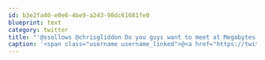 ```yaml
---
id: b3e2fa40-e0e6-4be9-a243-98dc61681fe0
blueprint: text
category: twitter
title: "'@ssollows @chrisgliddon Do you guys want to meet at Megabytes in Landmark tomorrow at say 10?"
caption: '<span class="username username_linked">@<a href="https://twitter.com/ssollows" title="Scott Sollows">ssollows</a></span> <span class="username username_linked">@<a href="https://twitter.com/chrisgliddon" title="Chris Gliddon 🐯">chrisgliddon</a></span> Do you guys want to meet at Megabytes in Landmark tomorrow at say 10?'
---
```

